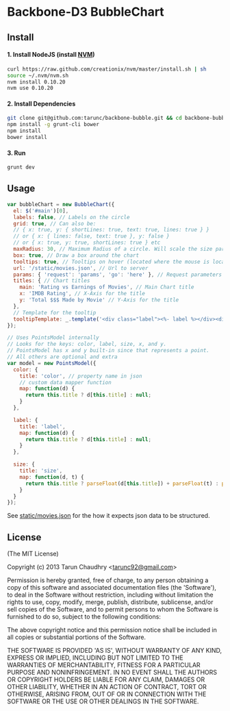 # Backbone-D3 BubbleChart

## Install

#### 1. Install NodeJS (install [NVM](https://github.com/creationix/nvm))

```bash
curl https://raw.github.com/creationix/nvm/master/install.sh | sh
source ~/.nvm/nvm.sh
nvm install 0.10.20
nvm use 0.10.20
```

#### 2. Install Dependencies

```bash
git clone git@github.com:tarunc/backbone-bubble.git && cd backbone-bubble
npm install -g grunt-cli bower
npm install
bower install
```

#### 3. Run
```bash
grunt dev
```

## Usage

```javascript
var bubbleChart = new BubbleChart({
  el: $('#main')[0],
  labels: false, // Labels on the circle
  grid: true, // Can also be:
  // { x: true, y: { shortLines: true, text: true, lines: true } }
  // or { x: { lines: false, text: true }, y: false }
  // or { x: true, y: true, shortLines: true } etc
  maxRadius: 30, // Maximum Radius of a circle. Will scale the size parameter accordingly
  box: true, // Draw a box around the chart
  tooltips: true, // Tooltips on hover (located where the mouse is located)
  url: '/static/movies.json', // Url to server
  params: { 'request': 'params', 'go': 'here' }, // Request parameters
  titles: { // Chart titles
    main: 'Rating vs Earnings of Movies', // Main Chart title
    x: 'IMDB Rating', // X-Axis for the title
    y: 'Total $$$ Made by Movie' // Y-Axis for the title
  },
  // Template for the tooltip
  tooltipTemplate: _.template('<div class="label"><%- label %></div><div class="x">IMDB Rating: <%- x %></div><div class="y">Box Office: $<%- y %></div><div class="size">Budget: $<%- size %></div><div class="color">Genre: <%- color %></div>'),
});

// Uses PointsModel internally
// Looks for the keys: color, label, size, x, and y.
// PointsModel has x and y built-in since that represents a point.
// All others are optional and extra
var model = new PointsModel({
  color: {
    title: 'color', // property name in json
    // custom data mapper function
    map: function(d) {
      return this.title ? d[this.title] : null;
    }
  },

  label: {
    title: 'label',
    map: function(d) {
      return this.title ? d[this.title] : null;
    }
  },

  size: {
    title: 'size',
    map: function(d, t) {
      return this.title ? parseFloat(d[this.title]) + parseFloat(t) : parseFloat(t) + 1;
    }
  }
});
```

See [static/movies.json](https://github.com/tarunc/backbone-bubble/blob/master/static/movies.json) for the how it expects json data to be structured.


## License

(The MIT License)

Copyright (c) 2013 Tarun Chaudhry &lt;tarunc92@gmail.com&gt;

Permission is hereby granted, free of charge, to any person obtaining
a copy of this software and associated documentation files (the
'Software'), to deal in the Software without restriction, including
without limitation the rights to use, copy, modify, merge, publish,
distribute, sublicense, and/or sell copies of the Software, and to
permit persons to whom the Software is furnished to do so, subject to
the following conditions:

The above copyright notice and this permission notice shall be
included in all copies or substantial portions of the Software.

THE SOFTWARE IS PROVIDED 'AS IS', WITHOUT WARRANTY OF ANY KIND,
EXPRESS OR IMPLIED, INCLUDING BUT NOT LIMITED TO THE WARRANTIES OF
MERCHANTABILITY, FITNESS FOR A PARTICULAR PURPOSE AND NONINFRINGEMENT.
IN NO EVENT SHALL THE AUTHORS OR COPYRIGHT HOLDERS BE LIABLE FOR ANY
CLAIM, DAMAGES OR OTHER LIABILITY, WHETHER IN AN ACTION OF CONTRACT,
TORT OR OTHERWISE, ARISING FROM, OUT OF OR IN CONNECTION WITH THE
SOFTWARE OR THE USE OR OTHER DEALINGS IN THE SOFTWARE.

